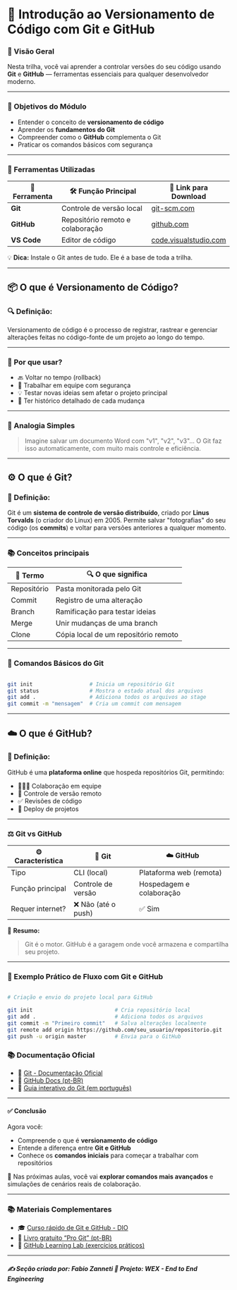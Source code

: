 # 🔄 Introdução ao Versionamento de Código com Git e GitHub

### 🧭 Visão Geral

Nesta trilha, você vai aprender a controlar versões do seu código usando **Git** e **GitHub** — ferramentas essenciais para qualquer desenvolvedor moderno.

---

### 🎯 Objetivos do Módulo

- Entender o conceito de **versionamento de código**
- Aprender os **fundamentos do Git**
- Compreender como o **GitHub** complementa o Git
- Praticar os comandos básicos com segurança

---

### 🧰 Ferramentas Utilizadas

| 🧩 Ferramenta | 🛠️ Função Principal           | 🔗 Link para Download                       |
|---------------|-------------------------------|--------------------------------------------|
| **Git**      | Controle de versão local      | [git-scm.com](https://git-scm.com/)        |
| **GitHub**   | Repositório remoto e colaboração | [github.com](https://github.com/)       |
| **VS Code**  | Editor de código              | [code.visualstudio.com](https://code.visualstudio.com/) |

💡 **Dica:** Instale o Git antes de tudo. Ele é a base de toda a trilha.

---

## 📦 O que é Versionamento de Código?

### 🔍 Definição: 

Versionamento de código é o processo de registrar, rastrear e gerenciar alterações feitas no código-fonte de um projeto ao longo do tempo.

---

### 🧠 Por que usar?

- 🔙 Voltar no tempo (rollback)
- 👥 Trabalhar em equipe com segurança
- 💡 Testar novas ideias sem afetar o projeto principal
- 📜 Ter histórico detalhado de cada mudança


---

### 📝 Analogia Simples

> Imagine salvar um documento Word com "v1", "v2", "v3"... O Git faz isso automaticamente, com muito mais controle e eficiência.

---

## ⚙️ O que é Git?

### 🧠 Definição:

Git é um **sistema de controle de versão distribuído**, criado por **Linus Torvalds** (o criador do Linux) em 2005.
Permite salvar "fotografias" do seu código (os **commits**) e voltar para versões anteriores a qualquer momento.

---

### 📚 Conceitos principais

| 🧩 Termo      | 🔍 O que significa              |
|--------------|-------------------------------|
| Repositório  | Pasta monitorada pelo Git     |
| Commit       | Registro de uma alteração     |
| Branch       | Ramificação para testar ideias|
| Merge        | Unir mudanças de uma branch   |
| Clone        | Cópia local de um repositório remoto |


---

### 🔧 Comandos Básicos do Git

```bash

git init                  # Inicia um repositório Git
git status                # Mostra o estado atual dos arquivos
git add .                 # Adiciona todos os arquivos ao stage
git commit -m "mensagem"  # Cria um commit com mensagem

```
---

## ☁️ O que é GitHub?

### 🧠 Definição:

GitHub é uma **plataforma online** que hospeda repositórios Git, permitindo:

* 🧑‍🤝‍🧑 Colaboração em equipe
* 🔁 Controle de versão remoto
* ✅ Revisões de código
* 🚀 Deploy de projetos

---

### ⚖️ Git vs GitHub

| ⚙️ Característica | 🧠 Git             | ☁️ GitHub                |
| ----------------- | ------------------ | ------------------------ |
| Tipo              | CLI (local)        | Plataforma web (remota)  |
| Função principal  | Controle de versão | Hospedagem e colaboração |
| Requer internet?  | ❌ Não (até o push) | ✅ Sim                    |

🎯 **Resumo:**

> Git é o motor.
> GitHub é a garagem onde você armazena e compartilha seu projeto.

---

### 🚀 Exemplo Prático de Fluxo com Git e GitHub

```bash

# Criação e envio do projeto local para GitHub

git init                          # Cria repositório local
git add .                         # Adiciona todos os arquivos
git commit -m "Primeiro commit"   # Salva alterações localmente
git remote add origin https://github.com/seu_usuario/repositorio.git
git push -u origin master         # Envia para o GitHub

```
### 📚 Documentação Oficial

* 📘 [Git - Documentação Oficial](https://git-scm.com/doc)
* 📘 [GitHub Docs (pt-BR)](https://docs.github.com/pt)
* 🧪 [Guia interativo do Git (em português)](https://learngitbranching.js.org/?locale=pt_BR)

---

#### ✅ Conclusão

Agora você:

* Compreende o que é **versionamento de código**
* Entende a diferença entre **Git e GitHub**
* Conhece os **comandos iniciais** para começar a trabalhar com repositórios

🔧 Nas próximas aulas, você vai **explorar comandos mais avançados** e simulações de cenários reais de colaboração.

---

### 📚 Materiais Complementares

* 🎓 [Curso rápido de Git e GitHub - DIO](https://www.youtube.com/watch?v=UBAX-13g8OM)
* 📘 [Livro gratuito “Pro Git” (pt-BR)](https://git-scm.com/book/pt-br/v2)
* 🔁 [GitHub Learning Lab (exercícios práticos)](https://github-com.translate.goog/apps/github-learning-lab?_x_tr_sl=en&_x_tr_tl=pt&_x_tr_hl=pt&_x_tr_pto=tc)


---

##### ✍️ **Seção criada por:** *Fabio Zanneti* 🎯 Projeto: **WEX - End to End Engineering**
